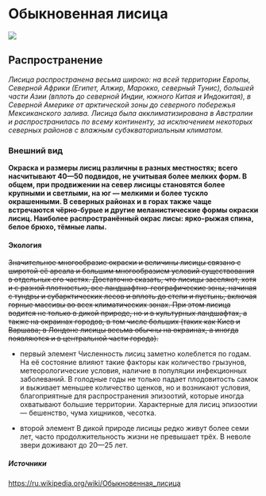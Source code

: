 # Обыкновенная лисица
![](https://img1.goodfon.com/original/1920x1280/e/b7/lisyata-lisy-dva-brata-smotryat.jpg)
## Распространение
*Лисица распространена весьма широко: на всей территории Европы, Северной Африки (Египет, Алжир, Марокко, северный Тунис), большей части Азии (вплоть до северной Индии, южного Китая и Индокитая), в Северной Америке от арктической зоны до северного побережья Мексиканского залива. Лисица была акклиматизирована в Австралии и распространилась по всему континенту, за исключением некоторых северных районов с влажным субэкваториальным климатом.*
### Внешний вид
**Окраска и размеры лисиц различны в разных местностях; всего насчитывают 40—50 подвидов, не учитывая более мелких форм. В общем, при продвижении на север лисицы становятся более крупными и светлыми, на юг — мелкими и более тускло окрашенными. В северных районах и в горах также чаще встречаются чёрно-бурые и другие меланистические формы окраски лисиц. Наиболее распространённый окрас лисы: ярко-рыжая спина, белое брюхо, тёмные лапы.**
#### Экология
~~Значительное многообразие окраски и величины лисицы связано с широтой её ареала и большим многообразием условий существования в отдельных его частях. Достаточно сказать, что лисицы заселяют, хотя и с разной плотностью, все ландшафтно-географические зоны, начиная с тундры и субарктических лесов и вплоть до степи и пустынь, включая горные массивы во всех климатических зонах. При этом лисица водится не только в дикой природе, но и в культурных ландшафтах, а также на окраинах городов, в том числе больших (таких как Киев и Варшава; в Лондоне лисицы весьма обычны на окраинах, а иногда появляются и в центральной части города).~~
- первый элемент
Численность лисиц заметно колеблется по годам. На её состояние влияют такие факторы как количество грызунов, метеорологические условия, наличие в популяции инфекционных заболеваний. В голодные годы не только падает плодовитость самок и выживает меньшее количество щенков, но и возникают условия, благоприятные для распространения эпизоотий, которые иногда охватывают большие территории. Характерные для лисиц эпизоотии — бешенство, чума хищников, чесотка. 
+ второй элемент
В дикой природе лисицы редко живут более семи лет, часто продолжительность жизни не превышает трёх. В неволе звери доживают до 20—25 лет.
##### Источники
<https://ru.wikipedia.org/wiki/Обыкновенная_лисица>

